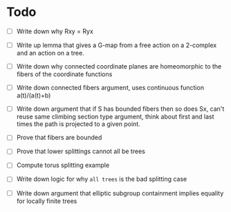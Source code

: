 # Todo
- [ ] Write down why Rxy = Ryx
- [ ] Write up lemma that gives a G-map from a free action on a 2-complex and an action on a tree.
- [ ] Write down why connected coordinate planes are homeomorphic to the fibers of the coordinate functions
- [ ] Write down connected fibers argument, uses continuous function a(t)/(a(t)+b)
- [ ] Write down argument that if S has bounded fibers then so does Sx, can't reuse same climbing section type argument, think about first and last times the path is projected to a given point. 
- [ ] Prove that fibers are bounded
- [ ] Prove that lower splittings cannot all be trees
- [ ] Compute torus splitting example
- [ ] Write down logic for why `all trees` is the bad splitting case
- [ ] Write down argument that elliptic subgroup containment implies equality for locally finite trees


